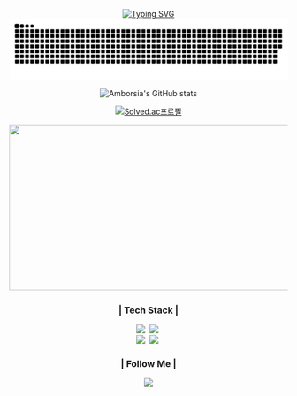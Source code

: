 <!DOCTYPE html> 
<html lang="en"> 
<body>  
    <div class="container" align="center">
    <a align="center" href="https://git.io/typing-svg">
        <img width="800" src="https://readme-typing-svg.demolab.com/?lines=Welcome+To+Amborsia's+Github" alt="Typing SVG"/>
    </a>
  
 

<img width="1000" src="https://github.com/Amborsia/Amborsia/blob/output/github-contribution-grid-snake.svg" alt="GitHub Contribution Grid Snake" style="max-width: 100%;"/>
     <p>
     </p>


<div class="profile-stats" align="center">
        <center>
            <img src="https://github-readme-stats.vercel.app/api?username=Amborsia&show_icons=true&theme=radical" alt="Amborsia's GitHub stats"/>
        </center>
      
</div>
<p>
     </p>
<div align="center">

  [![Solved.ac프로필](http://mazassumnida.wtf/api/generate_badge?boj=ghdrms1220)](https://solved.ac/ghdrms1220)

<a href="https://github.com/devxb/gitanimals">
<img
  src="https://render.gitanimals.org/farms/Amborsia"
  width="600"
  height="300"
/>
</a>
  
</div>



<div class="link-container">


<h3 align="center">| Tech Stack |</h3>
<p align="center">
  <img src="https://img.shields.io/badge/csharp-007396?style=flat-square&logo=csharp&logoColor=white"/></a>&nbsp
  <img src="https://img.shields.io/badge/Javascript-ffb13b?style=flat-square&logo=javascript&logoColor=white"/></a>&nbsp
  <br>
<!--   <img src="https://img.shields.io/badge/Spring-6DB33F?style=flat-square&logo=Spring&logoColor=white"/></a>&nbsp -->
<!--   <img src="https://img.shields.io/badge/SpringBoot-6DB33F?style=flat-square&logo=SpringBoot&logoColor=white"/></a>&nbsp -->
  <img src="https://img.shields.io/badge/Node.js-339933?style=flat-square&logo=Node.js&logoColor=white"/></a>&nbsp
  <img src="https://img.shields.io/badge/Express-000000?style=flat-square&logo=Express&logoColor=white"/></a>&nbsp
  <br>
<!--   <img src="https://img.shields.io/badge/Oracle-FF0000?style=flat-square&logo=Oracle&logoColor=white"/></a>&nbsp -->
<!--   <img src="https://img.shields.io/badge/Mysql-E6B91E?style=flat-square&logo=MySql&logoColor=white"/></a>&nbsp -->
</p>
<h3 align="center">| Follow Me |</h3>
<p align="center">
  <a href="https://blog.naver.com/ghdrms1220" target="_blank"><img src="https://img.shields.io/badge/blog-636e72?style=plastic&logo=blogger&logoColor=white&text=Resume"/></a>
<!--   <a href="mailto:skacjddn7@gmail.com"><img src="https://img.shields.io/badge/Gmail-d14836?style=plastic&logo=Gmail&logoColor=white"/></a> -->
</p>



            
<!-- <img src="https://img.shields.io/badge/blog_link-20232a.svg?style=for-the-badge&logo=blogger&logoColor=#FF5722" alt="Blog Badge" />
            </a>
            <img src="https://img.shields.io/badge/csharp-20232a.svg?style=for-the-badge&logo=csharp&logoColor=512BD4" alt="C# Badge" />
            <img src="https://img.shields.io/badge/javascript-20232a.svg?style=for-the-badge&logo=javascript&logoColor=F7DF1E" alt="JavaScript Badge" />
        </div>
    </div>-->


</body>
</html>
